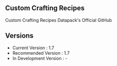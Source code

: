 ## Custom Crafting Recipes
 Custom Crafting Recipes Datapack's Official GitHub

## Versions
- Current Version : 1.7
- Recommended Version : 1.7
- In Development Version : -

